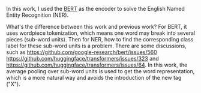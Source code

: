In this work,  I used the [BERT](https://arxiv.org/abs/1810.04805) as the encoder to solve the English Named Entity Recognition (NER). 

What's the difference between this work and previous work? For BERT, it uses wordpiece tokenization, which means one word may break into several pieces (sub-word units). Then for NER, how to find the corresponding class label for these sub-word units is a problem. There are some discussions, such as  https://github.com/google-research/bert/issues/560 https://github.com/huggingface/transformers/issues/323 and https://github.com/huggingface/transformers/issues/64.  In this work, the average pooling over sub-word units is used to get the word representation, which is a more natural way and avoids the introduction of  the new tag ("X").
